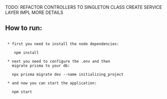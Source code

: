TODO:
    REFACTOR CONTROLLERS TO SINGLETON CLASS
    CREATE SERVICE LAYER
    IMPL MORE DETAILS

## How to run:

```

 * first you need to install the node dependencies:
    
    npm install

 * next you need to configure the .env and then 
   migrate prisma to your db:

   npx prisma migrate dev --name initializing_project

 * and now you can start the application:
    
   npm start

```